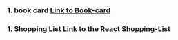### 1. book card <a href="https://react-project-nu-roan.vercel.app/">Link to Book-card</a>

### 1. Shopping List <a href="https://react-projects-puce-iota.vercel.app/">Link to the React Shopping-List</a>
